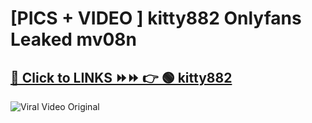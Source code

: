 
 # [PICS + VIDEO ] kitty882 Onlyfans Leaked mv08n

## <h2><a href="https://clipsfans.com/kitty882&ref=git">🔗 Click to LINKS ⏩⏩ 👉 🟢 kitty882 </a></h2>

<a href="https://clipsfans.com/kitty882&ref=git" rel="nofollow" data-target="animated-image.originalLink"><img src="https://i.ibb.co.com/xMMVF88/686577567.gif" alt="Viral Video Original" style="max-width: 100%; display: inline-block;" data-target="animated-image.originalImage"></a>

